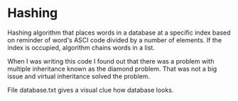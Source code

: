 # Hashing
Hashing algorithm that places words in a database at a specific index based on reminder of word's ASCI code divided by a number of elements. If the index is occupied, algorithm chains words in a list.

When I was writing this code I found out that there was a problem with multiple inheritance known as the diamond problem. That was not a big issue and virtual inheritance solved the problem. 

File database.txt gives a visual clue how database looks.

